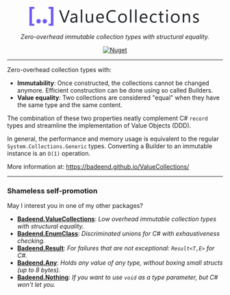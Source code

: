 <p align="center">
  <img src="./docs/images/logo.png" alt="ValueCollections" width="400"/>
</p>

<p align="center">
  <em>Zero-overhead immutable collection types with structural equality.</em>
</p>

<p align="center">
  <a href="https://www.nuget.org/packages/Badeend.ValueCollections"><img src="https://img.shields.io/nuget/v/Badeend.ValueCollections" alt="Nuget"/></a>
</p>

---

Zero-overhead collection types with:

- **Immutability**: Once constructed, the collections cannot be changed anymore. Efficient construction can be done using so called Builders.
- **Value equality**: Two collections are considered "equal" when they have the same type and the same content.

The combination of these two properties neatly complement C# `record` types and streamline the implementation of Value Objects (DDD).

In general, the performance and memory usage is equivalent to the regular `System.Collections.Generic` types. Converting a Builder to an immutable instance is an `O(1)` operation.

More information at: https://badeend.github.io/ValueCollections/

---

### Shameless self-promotion

May I interest you in one of my other packages?

- **[Badeend.ValueCollections](https://badeend.github.io/ValueCollections/)**: _Low overhead immutable collection types with structural equality._
- **[Badeend.EnumClass](https://badeend.github.io/EnumClass/)**: _Discriminated unions for C# with exhaustiveness checking._
- **[Badeend.Result](https://badeend.github.io/Result/)**: _For failures that are not exceptional: `Result<T,E>` for C#._
- **[Badeend.Any](https://badeend.github.io/Any/)**: _Holds any value of any type, without boxing small structs (up to 8 bytes)._
- **[Badeend.Nothing](https://github.com/badeend/Nothing)**: _If you want to use `void` as a type parameter, but C# won't let you._